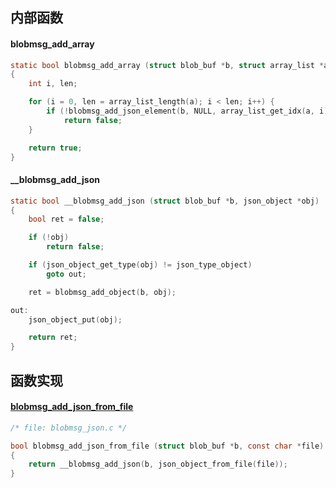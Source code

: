 

## 内部函数

#### blobmsg_add_array

```c
static bool blobmsg_add_array (struct blob_buf *b, struct array_list *a)
{
	int i, len;

	for (i = 0, len = array_list_length(a); i < len; i++) {
		if (!blobmsg_add_json_element(b, NULL, array_list_get_idx(a, i)))
			return false;
	}

	return true;
}
```

#### __blobmsg_add_json

```c
static bool __blobmsg_add_json (struct blob_buf *b, json_object *obj)
{
	bool ret = false;

	if (!obj)
		return false;

	if (json_object_get_type(obj) != json_type_object)
		goto out;

	ret = blobmsg_add_object(b, obj);

out:
	json_object_put(obj);

	return ret;
}
```

## 函数实现


#### [blobmsg_add_json_from_file](./api/blobmsg_json.md#blobmsg_add_json_from_file)

```c
/* file: blobmsg_json.c */

bool blobmsg_add_json_from_file (struct blob_buf *b, const char *file)
{
    return __blobmsg_add_json(b, json_object_from_file(file));
}
```

